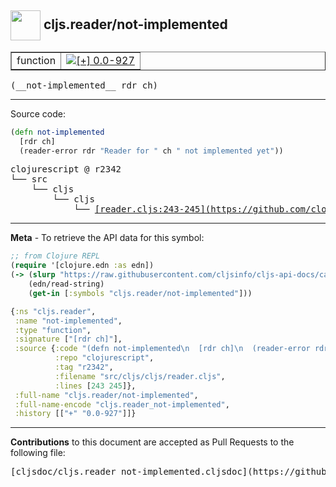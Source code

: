 ## <img width="48px" valign="middle" src="http://i.imgur.com/Hi20huC.png"> cljs.reader/not-implemented

 <table border="1">
<tr>

<td>function</td>
<td><a href="https://github.com/cljsinfo/cljs-api-docs/tree/0.0-927"><img valign="middle" alt="[+] 0.0-927" src="https://img.shields.io/badge/+-0.0--927-lightgrey.svg"></a> </td>
</tr>
</table>

 <samp>
(__not-implemented__ rdr ch)<br>
</samp>

---





Source code:

```clj
(defn not-implemented
  [rdr ch]
  (reader-error rdr "Reader for " ch " not implemented yet"))
```

 <pre>
clojurescript @ r2342
└── src
    └── cljs
        └── cljs
            └── <ins>[reader.cljs:243-245](https://github.com/clojure/clojurescript/blob/r2342/src/cljs/cljs/reader.cljs#L243-L245)</ins>
</pre>


---

__Meta__ - To retrieve the API data for this symbol:

```clj
;; from Clojure REPL
(require '[clojure.edn :as edn])
(-> (slurp "https://raw.githubusercontent.com/cljsinfo/cljs-api-docs/catalog/cljs-api.edn")
    (edn/read-string)
    (get-in [:symbols "cljs.reader/not-implemented"]))
```

```clj
{:ns "cljs.reader",
 :name "not-implemented",
 :type "function",
 :signature ["[rdr ch]"],
 :source {:code "(defn not-implemented\n  [rdr ch]\n  (reader-error rdr \"Reader for \" ch \" not implemented yet\"))",
          :repo "clojurescript",
          :tag "r2342",
          :filename "src/cljs/cljs/reader.cljs",
          :lines [243 245]},
 :full-name "cljs.reader/not-implemented",
 :full-name-encode "cljs.reader_not-implemented",
 :history [["+" "0.0-927"]]}

```

---

__Contributions__ to this document are accepted as Pull Requests to the following file:

 <pre>
[cljsdoc/cljs.reader_not-implemented.cljsdoc](https://github.com/cljsinfo/cljs-api-docs/blob/master/cljsdoc/cljs.reader_not-implemented.cljsdoc)
</pre>

